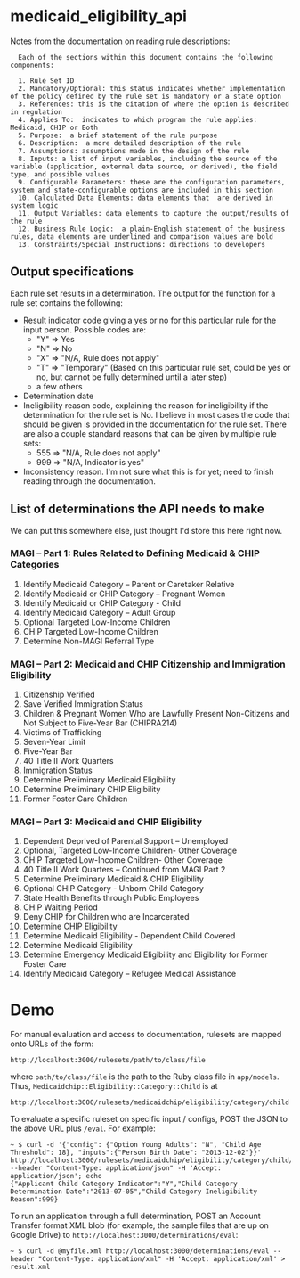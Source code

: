 medicaid_eligibility_api
========================

Notes from the documentation on reading rule descriptions:

```
  Each of the sections within this document contains the following components:
  
  1. Rule Set ID
  2. Mandatory/Optional: this status indicates whether implementation of the policy defined by the rule set is mandatory or a state option 
  3. References: this is the citation of where the option is described in regulation
  4. Applies To:  indicates to which program the rule applies: Medicaid, CHIP or Both
  5. Purpose:  a brief statement of the rule purpose 
  6. Description:  a more detailed description of the rule 
  7. Assumptions: assumptions made in the design of the rule
  8. Inputs: a list of input variables, including the source of the variable (application, external data source, or derived), the field type, and possible values
  9. Configurable Parameters: these are the configuration parameters, system and state-configurable options are included in this section  
  10. Calculated Data Elements: data elements that  are derived in system logic
  11. Output Variables: data elements to capture the output/results of the rule
  12. Business Rule Logic:  a plain-English statement of the business rules, data elements are underlined and comparison values are bold
  13. Constraints/Special Instructions: directions to developers
```

## Output specifications

Each rule set results in a determination. The output for the function for a rule set contains the following:
- Result indicator code giving a yes or no for this particular rule for the input person. Possible codes are:
  - "Y" => Yes
  - "N" => No
  - "X" => "N/A, Rule does not apply"
  - "T" => "Temporary" (Based on this particular rule set, could be yes or no, but cannot be fully determined until a later step)
  - a few others
- Determination date
- Ineligibility reason code, explaining the reason for ineligibility if the determination for the rule set is No. I believe in most cases the code that should be given is provided in the documentation for the rule set. There are also a couple standard reasons that can be given by multiple rule sets:
  - 555 => "N/A, Rule does not apply"
  - 999 => "N/A, Indicator is yes"
- Inconsistency reason. I'm not sure what this is for yet; need to finish reading through the documentation.

## List of determinations the API needs to make
We can put this somewhere else, just thought I'd store this here right now.

### MAGI – Part 1: Rules Related to Defining Medicaid & CHIP Categories
1. Identify Medicaid Category – Parent or Caretaker Relative
2. Identify Medicaid or CHIP Category – Pregnant Women
3. Identify Medicaid or CHIP Category - Child
4. Identify Medicaid Category – Adult Group
5. Optional Targeted Low-Income Children
6. CHIP Targeted Low-Income Children
7. Determine Non-MAGI Referral Type

### MAGI – Part 2: Medicaid and CHIP Citizenship and Immigration Eligibility
1. Citizenship Verified
2. Save Verified Immigration Status
3. Children & Pregnant Women Who are Lawfully Present Non-Citizens and Not Subject to Five-Year Bar (CHIPRA214)
4. Victims of Trafficking
5. Seven-Year Limit
6. Five-Year Bar
7. 40 Title II Work Quarters
8. Immigration Status
9. Determine Preliminary Medicaid Eligibility
10. Determine Preliminary CHIP Eligibility
11. Former Foster Care Children

### MAGI – Part 3: Medicaid and CHIP Eligibility
1. Dependent Deprived of Parental Support – Unemployed
2. Optional, Targeted Low-Income Children- Other Coverage
3. CHIP Targeted Low-Income Children- Other Coverage
4. 40 Title II Work Quarters – Continued from MAGI Part 2
5. Determine Preliminary Medicaid & CHIP Eligibility
6. Optional CHIP Category - Unborn Child Category
7. State Health Benefits through Public Employees
8. CHIP Waiting Period
9. Deny CHIP for Children who are Incarcerated
10. Determine CHIP Eligibility
11. Determine Medicaid Eligibility - Dependent Child Covered
12. Determine Medicaid Eligibility
13. Determine Emergency Medicaid Eligibility and Eligibility for Former Foster Care
14. Identify Medicaid Category – Refugee Medical Assistance

# Demo

For manual evaluation and access to documentation, rulesets are mapped onto URLs of the form:

    http://localhost:3000/rulesets/path/to/class/file

where `path/to/class/file` is the path to the Ruby class file in `app/models`. Thus,
`Medicaidchip::Eligibility::Category::Child` is at

    http://localhost:3000/rulesets/medicaidchip/eligibility/category/child

To evaluate a specific ruleset on specific input / configs, POST the JSON to the above URL plus `/eval`. For example:

    ~ $ curl -d '{"config": {"Option Young Adults": "N", "Child Age Threshold": 18}, "inputs":{"Person Birth Date": "2013-12-02"}}' http://localhost:3000/rulesets/medicaidchip/eligibility/category/child/eval --header "Content-Type: application/json" -H 'Accept: application/json'; echo
    {"Applicant Child Category Indicator":"Y","Child Category Determination Date":"2013-07-05","Child Category Ineligibility Reason":999}

To run an application through a full determination, POST an Account Transfer format XML blob (for example, the sample files that are up on Google Drive) to `http://localhost:3000/determinations/eval`:

    ~ $ curl -d @myfile.xml http://localhost:3000/determinations/eval --header "Content-Type: application/xml" -H 'Accept: application/xml' > result.xml
